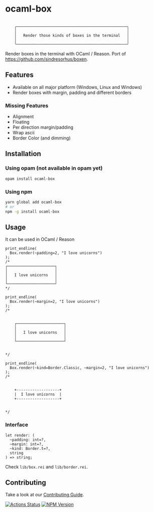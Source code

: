 # ocaml-box

```

    ╭─────────────────────────────────────────────────╮
    │                                                 │
    │   Render those kinds of boxes in the terminal   │
    │                                                 │
    ╰─────────────────────────────────────────────────╯

```
Render boxes in the terminal with OCaml / Reason.
Port of https://github.com/sindresorhus/boxen.

## Features

- Available on all major platform (Windows, Linux and Windows)
- Render boxes with margin, padding and different borders

### Missing Features
- Alignment
- Floating
- Per direction margin/padding
- Wrap ascii
- Border Color (and dimming)

## Installation

### Using opam (not available in opam yet)

```bash
opam install ocaml-box
```

### Using npm

```bash
yarn global add ocaml-box
# or
npm -g install ocaml-box
```

## Usage

It can be used in OCaml / Reason

```reason
print_endline(
  Box.render(~padding=2, "I love unicorns")
);
/*
┌─────────────────────┐
│                     │
│   I love unicorns   │
│                     │
└─────────────────────┘
*/

print_endline(
  Box.render(~margin=2, "I love unicorns")
);
/*


    ┌─────────────────────┐
    │                     │
    │   I love unicorns   │
    │                     │
    └─────────────────────┘


*/

print_endline(
  Box.render(~kind=Border.Classic, ~margin=2, "I love unicorns")
);
/*


    +-------------------+
    |  I love unicorns  |
    +-------------------+


*/
```

### Interface
```reason
let render: (
  ~padding: int=?,
  ~margin: int=?,
  ~kind: Border.t=?,
  string
) => string;
```

Check `lib/box.rei` and `lib/border.rei`.

## Contributing

Take a look at our [Contributing Guide](CONTRIBUTING.md).

[![Actions Status](https://github.com/davesnx/ocaml-box/workflows/CI/badge.svg)](https://github.com/davesnx/ocaml-box/actions)
[![NPM Version](https://badge.fury.io/js/%40davesnx%2Focaml-box.svg)](https://badge.fury.io/js/%40davesnx%2Focaml-box)
